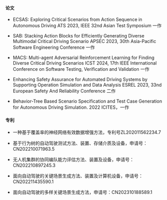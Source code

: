#### 论文

- ECSAS: Exploring Critical Scenarios from Action Sequence in Autonomous Driving ATS 2023, IEEE 32nd Asian Test Symposium 一作  

- SAB: Stacking Action Blocks for Efficiently Generating Diverse Multimodal Critical Driving Scenario APSEC 2023, 30th Asia-Pacific Software Engineering Conference 一作

- MACS: Multi-agent Adversarial Reinforcement Learning for Finding Diverse Critical Driving Scenarios ICST 2024, 17th IEEE International Conference on Software Testing, Verification and Validation 一作 

- Enhancing Safety Assurance for Automated Driving Systems by Supporting Operation Simulation and Data Analysis ESREL 2023, 33nd European Safety And Reliability Conference 二作

- Behavior-Tree Based Scenario Specification and Test Case Generation for Autonomous Driving Simulation. 2022 ICITES，一作

#### 专利

- 一种基于覆盖率的神经网络有效数据增强方法，专利号ZL202011562234.7

- 基于行为树的自动驾驶测试方法、装置、存储介质及设备，申请号：CN202210071963.5
    
- 无人机集群的协同编队能力评估方法、装置及设备，申请号：CN202210897245.3
  
- 面向自动驾驶的关键场景生成方法、装置及计算机设备，申请号：CN202211435590.1
  
- 面向自动驾驶的多样关键场景生成方法，申请号：CN202310188589.1   
